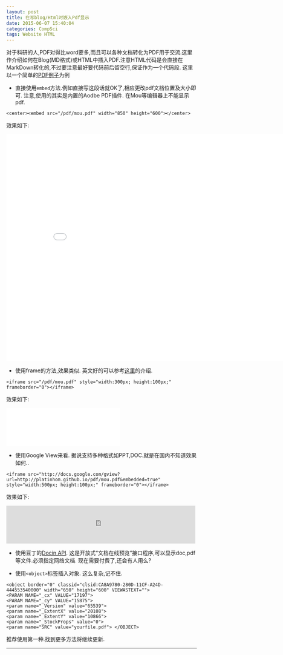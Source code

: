 ```yaml
---
layout: post
title: 在写blog/Html时嵌入Pdf显示
date: 2015-06-07 15:40:04
categories: CompSci
tags: Website HTML
---
```

对于科研的人,PDF对得比word要多,而且可以各种文档转化为PDF用于交流.这里作介绍如何在Blog(MD格式)或HTML中插入PDF.注意HTML代码是会直接在MarkDown转化的,不过要注意最好要代码前后留空行,保证作为一个代码段. 这里以一个简单的[PDF例子](http://platinhom.github.io/HomPDF/mou.pdf)为例

-  直接使用`embed`方法.例如直接写这段话就OK了,相应更改pdf文档位置及大小即可. 注意,使用的其实是内置的Aodbe PDF插件. 在Mou等编辑器上不能显示pdf.

~~~
<center><embed src="/pdf/mou.pdf" width="850" height="600"></center>
~~~
效果如下:
<center><embed src="/HomPDF/mou.pdf" width="850" height="600"></center>

- 使用frame的方法,效果类似. 英文好的可以参考[这里](http://www.ehow.co.uk/video_4983082_display-pdf-file-html-web.html)的介绍.

~~~
<iframe src="/pdf/mou.pdf" style="width:300px; height:100px;" frameborder="0"></iframe>
~~~

效果如下:

<iframe src="/HomPDF/mou.pdf" style="width:300px; height:100px;" frameborder="0"></iframe>

- 使用Google View来看. 据说支持多种格式如PPT,DOC.就是在国内不知道效果如何..
 
~~~
<iframe src="http://docs.google.com/gview?url=http://platinhom.github.io/pdf/mou.pdf&embedded=true" style="width:500px; height:100px;" frameborder="0"></iframe>
~~~

效果如下:

<iframe src="http://docs.google.com/gview?url=http://platinhom.github.io/HomPDF/mou.pdf&embedded=true" style="width:500px; height:100px;" frameborder="0"></iframe>

- 使用豆丁的[Docin API](http://api.docin.com/). 这是开放式“文档在线预览”接口程序,可以显示doc,pdf等文件.必须指定网络文档. 现在需要付费了,还会有人用么?

- 使用`<object>`标签插入对象. 这么复杂,记不住.

~~~~
<object border="0" classid="clsid:CA8A9780-280D-11CF-A24D-444553540000" width="650" height="600" VIEWASTEXT="">
<PARAM NAME="_cx" VALUE="17197">
<PARAM NAME="_cy" VALUE="15875">
<param name="_Version" value="65539">
<param name="_ExtentX" value="20108">
<param name="_ExtentY" value="10866">
<param name="_StockProps" value="0">
<param name="SRC" value="yourfile.pdf"> </OBJECT>
~~~~

推荐使用第一种.找到更多方法将继续更新.

---

